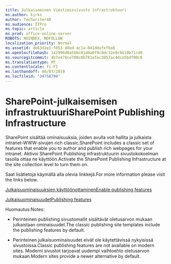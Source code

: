 ```yaml
---
title: Julkaiseminen Viestimissivusto infrastruktuuri
ms.author: kirks
author: Techwriter40
ms.audience: ITPro
ms.topic: article
ms.prod: office-online-server
ROBOTS: NOINDEX, NOFOLLOW
localization_priority: Normal
ms.assetid: de63d2e1-f053-40ed-ac1a-041ddafefba0
ms.openlocfilehash: 142996d0a5bbc01d0a0f9c8dc32e9c9410b71cd0
ms.sourcegitcommit: 4b7e478ce700c0b781efec3857ac4dce5bdf00c6
ms.translationtype: MT
ms.contentlocale: fi-FI
ms.lasthandoff: 06/07/2019
ms.locfileid: "34758798"
---
```

# <a name="sharepoint-publishing-infrastructure"></a><span data-ttu-id="e6428-102">SharePoint-julkaisemisen infrastruktuuri</span><span class="sxs-lookup"><span data-stu-id="e6428-102">SharePoint Publishing Infrastructure</span></span>


<span data-ttu-id="e6428-103">SharePoint sisältää ominaisuuksia, joiden avulla voit hallita ja julkaista intranet-WWW-sivujen rich classic.</span><span class="sxs-lookup"><span data-stu-id="e6428-103">SharePoint includes a classic set of features that enable you to author and publish rich webpages for your intranet.</span></span> <span data-ttu-id="e6428-104">Aktivoi SharePoint Publishing infrastruktuurin sivustokokoelman tasolla ottaa ne käyttöön.</span><span class="sxs-lookup"><span data-stu-id="e6428-104">Activate the SharePoint Publishing Infrastructure at the site collection level to turn them on.</span></span>

<span data-ttu-id="e6428-105">Saat lisätietoja käymällä alla olevia linkkejä.</span><span class="sxs-lookup"><span data-stu-id="e6428-105">For more information please visit the links below.</span></span>

[<span data-ttu-id="e6428-106">Julkaisuominaisuuksien käyttöönottaminen</span><span class="sxs-lookup"><span data-stu-id="e6428-106">Enable publishing features</span></span>](https://support.office.com/article/Enable-publishing-features-479677A6-8B33-4AC7-907D-071C1C7E4518)

[<span data-ttu-id="e6428-107">Julkaisuominaisuudet</span><span class="sxs-lookup"><span data-stu-id="e6428-107">Publishing features</span></span>](https://support.office.com/article/Features-enabled-in-a-SharePoint-Online-publishing-site-3AB3810C-3C2C-4361-9D0E-0CBE666EA0B0?wt.mc_id=O365_Portal_MMaven#__toc336865553)

<span data-ttu-id="e6428-108">Huomautus:</span><span class="sxs-lookup"><span data-stu-id="e6428-108">Notes:</span></span>

- <span data-ttu-id="e6428-109">Perinteinen publishing sivustomallit sisältävät oletusarvon mukaan julkaistaan ominaisuudet.</span><span class="sxs-lookup"><span data-stu-id="e6428-109">The classic publishing site templates include the publishing features by default.</span></span>

- <span data-ttu-id="e6428-110">Perinteinen julkaisuominaisuudet eivät ole käytettävissä nykyisissä sivustoissa.</span><span class="sxs-lookup"><span data-stu-id="e6428-110">Classic publishing features are not available on modern sites.</span></span> <span data-ttu-id="e6428-111">Moderni sivustot tarjoavat uudempi vaihtoehto oletusarvon mukaan.</span><span class="sxs-lookup"><span data-stu-id="e6428-111">Modern sites provide a newer alternative by default.</span></span>

